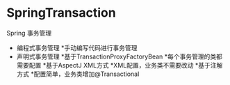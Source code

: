 # SpringTransaction
Spring 事务管理
  * 编程式事务管理
    *手动编写代码进行事务管理
  * 声明式事务管理
    *基于TransactionProxyFactoryBean
      *每个事务管理的类都需要配置
    *基于AspectJ XML方式
      *XML配置，业务类不需要改动
    *基于注解方式
      *配置简单，业务类增加@Transactional
  
